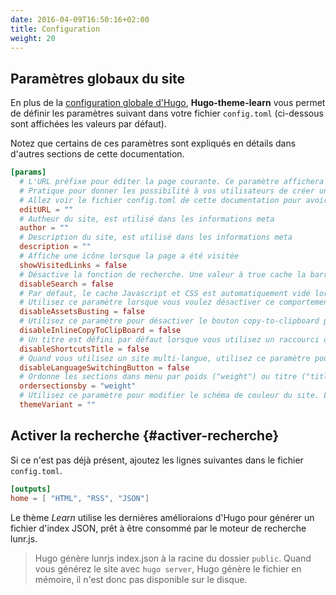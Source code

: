 ```yaml
---
date: 2016-04-09T16:50:16+02:00
title: Configuration
weight: 20
---
```


## Paramètres globaux du site

En plus de la [configuration globale d'Hugo](https://gohugo.io/overview/configuration/), **Hugo-theme-learn** vous permet de définir les paramètres suivant dans votre fichier `config.toml` (ci-dessous sont affichées les valeurs par défaut).

Notez que certains de ces paramètres sont expliqués en détails dans d'autres sections de cette documentation.

```toml
[params]
  # L'URL préfixe pour éditer la page courante. Ce paramètre affichera un bouton "Modifier cette page" on haut de de chacune des pages.
  # Pratique pour donner les possibilité à vos utilisateurs de créer une merge request pour votre doc.
  # Allez voir le fichier config.toml de cette documentation pour avoir un exemple.
  editURL = ""
  # Autheur du site, est utilisé dans les informations meta
  author = ""
  # Description du site, est utilisé dans les informations meta
  description = ""
  # Affiche une icône lorsque la page a été visitée
  showVisitedLinks = false
  # Désactive la fonction de recherche. Une valeur à true cache la barre de recherche.
  disableSearch = false
  # Par défaut, le cache Javascript et CSS est automatiquement vidé lorsqu'une nouvelle version du site est générée. 
  # Utilisez ce paramètre lorsque vous voulez désactiver ce comportement (c'est parfois incompatible avec certains proxys)
  disableAssetsBusting = false
  # Utilisez ce paramètre pour désactiver le bouton copy-to-clipboard pour le code formatté sur une ligne.
  disableInlineCopyToClipBoard = false
  # Un titre est défini par défaut lorsque vous utilisez un raccourci dans le menu. Utilisez ce paramètre pour le cacher. 
  disableShortcutsTitle = false
  # Quand vous utilisez un site multi-langue, utilisez ce paramètre pour désactiver le bouton de changement de langue.
  disableLanguageSwitchingButton = false
  # Ordonne les sections dans menu par poids ("weight") ou titre ("title"). Défaut à "weight"
  ordersectionsby = "weight"
  # Utilisez ce paramètre pour modifier le schéma de couleur du site. Les valeurs par défaut sont "red", "blue", "green".
  themeVariant = ""
```

## Activer la recherche {#activer-recherche}

Si ce n'est pas déjà présent, ajoutez les lignes suivantes dans le fichier `config.toml`.

```toml
[outputs]
home = [ "HTML", "RSS", "JSON"]
```

Le thème *Learn* utilise les dernières amélioraions d'Hugo pour générer un fichier d'index JSON, prêt à être consommé par le moteur de recherche lunr.js.

> Hugo génère lunrjs index.json à la racine du dossier `public`. 
> Quand vous générez le site avec `hugo server`, Hugo génère le fichier en mémoire, il n'est donc pas disponible sur le disque.

